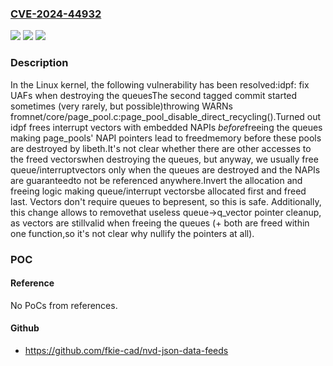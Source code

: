 ### [CVE-2024-44932](https://cve.mitre.org/cgi-bin/cvename.cgi?name=CVE-2024-44932)
![](https://img.shields.io/static/v1?label=Product&message=Linux&color=blue)
![](https://img.shields.io/static/v1?label=Version&message=1c325aac10a8%3C%203cde714b0e77%20&color=brighgreen)
![](https://img.shields.io/static/v1?label=Vulnerability&message=n%2Fa&color=brighgreen)

### Description

In the Linux kernel, the following vulnerability has been resolved:idpf: fix UAFs when destroying the queuesThe second tagged commit started sometimes (very rarely, but possible)throwing WARNs fromnet/core/page_pool.c:page_pool_disable_direct_recycling().Turned out idpf frees interrupt vectors with embedded NAPIs *before*freeing the queues making page_pools' NAPI pointers lead to freedmemory before these pools are destroyed by libeth.It's not clear whether there are other accesses to the freed vectorswhen destroying the queues, but anyway, we usually free queue/interruptvectors only when the queues are destroyed and the NAPIs are guaranteedto not be referenced anywhere.Invert the allocation and freeing logic making queue/interrupt vectorsbe allocated first and freed last. Vectors don't require queues to bepresent, so this is safe. Additionally, this change allows to removethat useless queue->q_vector pointer cleanup, as vectors are stillvalid when freeing the queues (+ both are freed within one function,so it's not clear why nullify the pointers at all).

### POC

#### Reference
No PoCs from references.

#### Github
- https://github.com/fkie-cad/nvd-json-data-feeds

